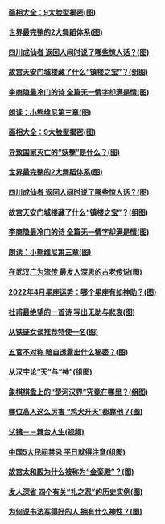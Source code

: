 #### [面相大全：9大脸型揭密(图)](../pages/p7/1000349.md) 
#### [世界最完整的2大舞蹈体系(图)](../pages/p7/1001473.md) 
#### [四川成仙者 返回人间时说了哪些惊人话？(图)](../pages/p7/1001092.md) 
#### [故宫天安门城楼藏了什么“镇楼之宝”？(组图)](../pages/p7/1000864.md) 
#### [李商隐最冷门的诗 全篇无一情字却满是情(图)](../pages/p7/1001395.md) 
#### [朗读：小熊维尼第三章(图)](../pages/p7/1001469.md) 
#### [面相大全：9大脸型揭密(图)](../pages/p7/1000349.md) 
#### [导致国家灭亡的“妖孽”是什么？(图)](../pages/p7/1001719.md) 
#### [世界最完整的2大舞蹈体系(图)](../pages/p7/1001473.md) 
#### [四川成仙者 返回人间时说了哪些惊人话？(图)](../pages/p7/1001092.md) 
#### [故宫天安门城楼藏了什么“镇楼之宝”？(组图)](../pages/p7/1000864.md) 
#### [李商隐最冷门的诗 全篇无一情字却满是情(图)](../pages/p7/1001395.md) 
#### [朗读：小熊维尼第三章(图)](../pages/p7/1001469.md) 
#### [在武汉广为流传 最发人深思的古老传说(图)](../pages/p7/1001038.md) 
#### [2022年4月星座运势：哪个星座有如神助？(图)](../pages/p7/1000321.md) 
#### [杜甫最绝望的一首诗 写出无助与悲哀(图)](../pages/p7/1001387.md) 
#### [从铁链女谈推荐特使一名(图)](../pages/p7/1001504.md) 
#### [五官不对称 暗自透露出什么秘密？(图)](../pages/p7/1000345.md) 
#### [从汉字论“天”与“神”(组图)](../pages/p7/1000735.md) 
#### [象棋棋盘上的“楚河汉界”究竟在哪里？(组图)](../pages/p7/1001319.md) 
#### [哪位高人这么厉害 “鸡犬升天”都靠他？(图)](../pages/p7/1001045.md) 
#### [试镜－－舞台人生(视频)](../pages/p7/1001468.md) 
#### [中国5大民间禁忌 平日就得注意(组图)](../pages/p7/1000442.md) 
#### [故宫太和殿为什么被称为“金銮殿”？(图)](../pages/p7/1000454.md) 
#### [发人深省 四个有关“礼之忍”的历史实例(图)](../pages/p7/1001409.md) 
#### [为何说书法写得好的人 拥有什么神性？(图)](../pages/p7/1001255.md) 
